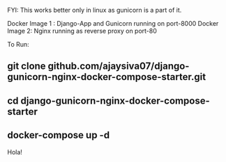 FYI: This works better only in linux as gunicorn is a part of it.

Docker Image 1 : Django-App and Gunicorn running on port-8000
Docker Image 2: Nginx running as reverse proxy on port-80

To Run:
## git clone github.com/ajaysiva07/django-gunicorn-nginx-docker-compose-starter.git
## cd django-gunicorn-nginx-docker-compose-starter
## docker-compose up -d

Hola!
